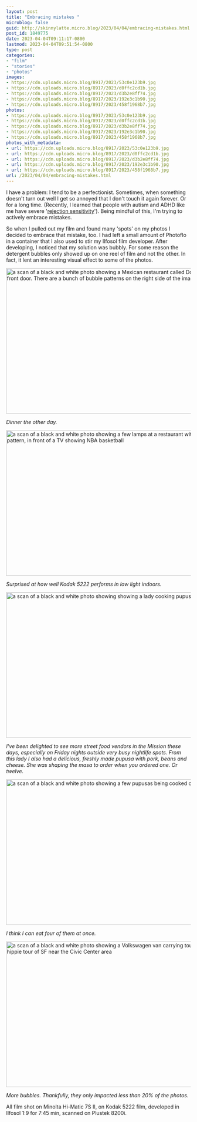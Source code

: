 ```yaml
---
layout: post
title: "Embracing mistakes "
microblog: false
guid: http://skinnylatte.micro.blog/2023/04/04/embracing-mistakes.html
post_id: 1849775
date: 2023-04-04T09:11:17-0800
lastmod: 2023-04-04T09:51:54-0800
type: post
categories:
- "film"
- "stories"
- "photos"
images:
- https://cdn.uploads.micro.blog/8917/2023/53c0e123b9.jpg
- https://cdn.uploads.micro.blog/8917/2023/d0ffc2cd1b.jpg
- https://cdn.uploads.micro.blog/8917/2023/d3b2e8ff74.jpg
- https://cdn.uploads.micro.blog/8917/2023/192e3c1b90.jpg
- https://cdn.uploads.micro.blog/8917/2023/458f1968b7.jpg
photos:
- https://cdn.uploads.micro.blog/8917/2023/53c0e123b9.jpg
- https://cdn.uploads.micro.blog/8917/2023/d0ffc2cd1b.jpg
- https://cdn.uploads.micro.blog/8917/2023/d3b2e8ff74.jpg
- https://cdn.uploads.micro.blog/8917/2023/192e3c1b90.jpg
- https://cdn.uploads.micro.blog/8917/2023/458f1968b7.jpg
photos_with_metadata:
- url: https://cdn.uploads.micro.blog/8917/2023/53c0e123b9.jpg
- url: https://cdn.uploads.micro.blog/8917/2023/d0ffc2cd1b.jpg
- url: https://cdn.uploads.micro.blog/8917/2023/d3b2e8ff74.jpg
- url: https://cdn.uploads.micro.blog/8917/2023/192e3c1b90.jpg
- url: https://cdn.uploads.micro.blog/8917/2023/458f1968b7.jpg
url: /2023/04/04/embracing-mistakes.html
---
```

I have a problem: I tend to be a perfectionist. Sometimes, when something doesn't turn out well I get so annoyed that I don't touch it again forever. Or for a long time. (Recently, I learned that people with autism and ADHD like me have severe '[rejection sensitivity](https://www.psychologytoday.com/us/blog/your-way-adhd/202106/adhd-and-rejection-sensitivity-dysphoria)'). Being mindful of this, I'm trying to actively embrace mistakes.

So when I pulled out my film and found many 'spots' on my photos I decided to embrace that mistake, too. I had left a small amount of Photoflo in a container that I also used to stir my Ilfosol film developer. After developing, I noticed that my solution was bubbly. For some reason the detergent bubbles only showed up on one reel of film and not the other. In fact, it lent an interesting visual effect to some of the photos.

<img src="uploads/2023/53c0e123b9.jpg" width="600" height="396" alt="a scan of a black and white photo showing a Mexican restaurant called Donaji and its front door. There are a bunch of bubble patterns on the right side of the image" />

*Dinner the other day.*

<img src="uploads/2023/d0ffc2cd1b.jpg" width="600" height="396" alt="a scan of a black and white photo showing a few lamps at a restaurant with a woven pattern, in front of a TV showing NBA basketball" />

*Surprised at how well Kodak 5222 performs in low light indoors.*

<img src="uploads/2023/d3b2e8ff74.jpg" width="600" height="396" alt="a scan of a black and white photo showing showing a lady cooking pupusa on a flat grill" />

*I've been delighted to see more street food vendors in the Mission these days, especially on Friday nights outside very busy nightlife spots. From this lady I also had a delicious, freshly made pupusa with pork, beans and cheese. She was shaping the masa to order when you ordered one. Or twelve.*

<img src="uploads/2023/192e3c1b90.jpg" width="600" height="396" alt="a scan of a black and white photo showing a few pupusas being cooked on a flat grill" />

*I think I can eat four of them at once.*

<img src="uploads/2023/458f1968b7.jpg" width="600" height="396" alt="a scan of a black and white photo showing a Volkswagen van carrying tourists on a hippie tour of SF near the Civic Center area" />

*More bubbles. Thankfully, they only impacted less than 20% of the photos.*

All film shot on Minolta Hi-Matic 7S II, on Kodak 5222 film, developed in Ilfosol 1:9 for 7:45 min, scanned on Plustek 8200i.

